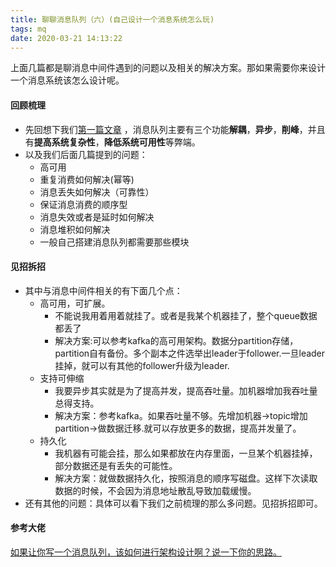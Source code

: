 ```yaml
---
title: 聊聊消息队列（六）(自己设计一个消息系统怎么玩)
tags: mq
date: 2020-03-21 14:13:22
---
```



上面几篇都是聊消息中间件遇到的问题以及相关的解决方案。那如果需要你来设计一个消息系统该怎么设计呢。

<!-- more -->

#### 回顾梳理
- 先回想下我们[第一篇文章](https://lasbun.github.io/2020/03/15/MQ-1/) ，消息队列主要有三个功能**解耦**，**异步**，**削峰**，并且有**提高系统复杂性**，**降低系统可用性**等弊端。
- 以及我们后面几篇提到的问题：
	- 高可用
	- 重复消费如何解决(幂等)
	- 消息丢失如何解决（可靠性）
	- 保证消息消费的顺序型
	- 消息失效或者是延时如何解决
	- 消息堆积如何解决
	- 一般自己搭建消息队列都需要那些模块
#### 见招拆招
- 其中与消息中间件相关的有下面几个点：
	- 高可用，可扩展。
		- 不能说我用着用着就挂了。或者是我某个机器挂了，整个queue数据都丢了
		- 解决方案:可以参考kafka的高可用架构。数据分partition存储，partition自有备份。多个副本之件选举出leader于follower.一旦leader挂掉，就可以有其他的follower升级为leader.
	- 支持可伸缩
		- 我要异步其实就是为了提高并发，提高吞吐量。加机器增加我吞吐量总得支持。
		- 解决方案：参考kafka。如果吞吐量不够。先增加机器->topic增加partition->做数据迁移.就可以存放更多的数据，提高并发量了。
	- 持久化
		- 我机器有可能会挂，那么如果都放在内存里面，一旦某个机器挂掉，部分数据还是有丢失的可能性。
		- 解决方案：就做数据持久化，按照消息的顺序写磁盘。这样下次读取数据的时候，不会因为消息地址散乱导致加载缓慢。
- 还有其他的问题：具体可以看下我们之前梳理的那么多问题。见招拆招即可。

#### 参考大佬

[如果让你写一个消息队列，该如何进行架构设计啊？说一下你的思路。](https://doocs.github.io/advanced-java/#/./docs/high-concurrency/mq-design)